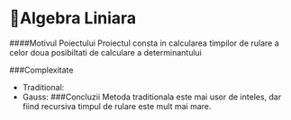 # 🦆Algebra Liniara

####Motivul Poiectului
Proiectul consta in calcularea timpilor de rulare a celor doua posibiltati de calculare a determinantului

###Complexitate
- Traditional: 
- Gauss: 
###Concluzii
Metoda traditionala este mai usor de inteles, dar fiind recursiva timpul de rulare este mult mai mare. 

